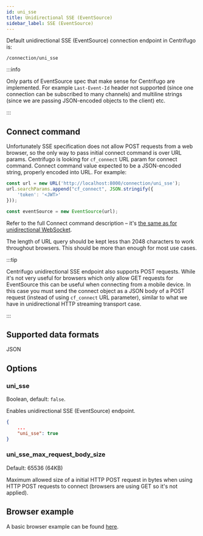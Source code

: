 ```yaml
---
id: uni_sse
title: Unidirectional SSE (EventSource)
sidebar_label: SSE (EventSource)
---
```


Default unidirectional SSE (EventSource) connection endpoint in Centrifugo is:

```
/connection/uni_sse
```

:::info

Only parts of EventSource spec that make sense for Centrifugo are implemented. For example `Last-Event-Id` header not supported (since one connection can be subscribed to many channels) and multiline strings (since we are passing JSON-encoded objects to the client) etc.

:::

## Connect command

Unfortunately SSE specification does not allow POST requests from a web browser, so the only way to pass initial connect command is over URL params. Centrifugo is looking for `cf_connect` URL param for connect command. Connect command value expected to be a JSON-encoded string, properly encoded into URL. For example:

```javascript
const url = new URL('http://localhost:8000/connection/uni_sse');
url.searchParams.append("cf_connect", JSON.stringify({
    'token': '<JWT>'
}));

const eventSource = new EventSource(url);
```

Refer to the full Connect command description – it's [the same as for unidirectional WebSocket](./uni_websocket.md#connect-command).

The length of URL query should be kept less than 2048 characters to work throughout browsers. This should be more than enough for most use cases.  

:::tip

Centrifugo unidirectional SSE endpoint also supports POST requests. While it's not very useful for browsers which only allow GET requests for EventSource this can be useful when connecting from a mobile device. In this case you must send the connect object as a JSON body of a POST request (instead of using `cf_connect` URL parameter), similar to what we have in unidirectional HTTP streaming transport case.

:::

## Supported data formats

JSON

## Options

### uni_sse

Boolean, default: `false`.

Enables unidirectional SSE (EventSource) endpoint.

```json title="config.json"
{
    ...
    "uni_sse": true
}
```

### uni_sse_max_request_body_size

Default: 65536 (64KB)

Maximum allowed size of a initial HTTP POST request in bytes when using HTTP POST requests to connect (browsers are using GET so it's not applied).

## Browser example

A basic browser example can be found [here](https://github.com/centrifugal/examples/tree/master/unidirectional/sse).

